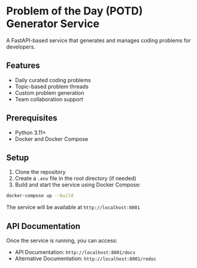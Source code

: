 # Problem of the Day (POTD) Generator Service

A FastAPI-based service that generates and manages coding problems for developers.

## Features

- Daily curated coding problems
- Topic-based problem threads
- Custom problem generation
- Team collaboration support

## Prerequisites

- Python 3.11+
- Docker and Docker Compose

## Setup

1. Clone the repository
2. Create a `.env` file in the root directory (if needed)
3. Build and start the service using Docker Compose:

```bash
docker-compose up --build
```

The service will be available at `http://localhost:8001`

## API Documentation

Once the service is running, you can access:

- API Documentation: `http://localhost:8001/docs`
- Alternative Documentation: `http://localhost:8001/redoc`
